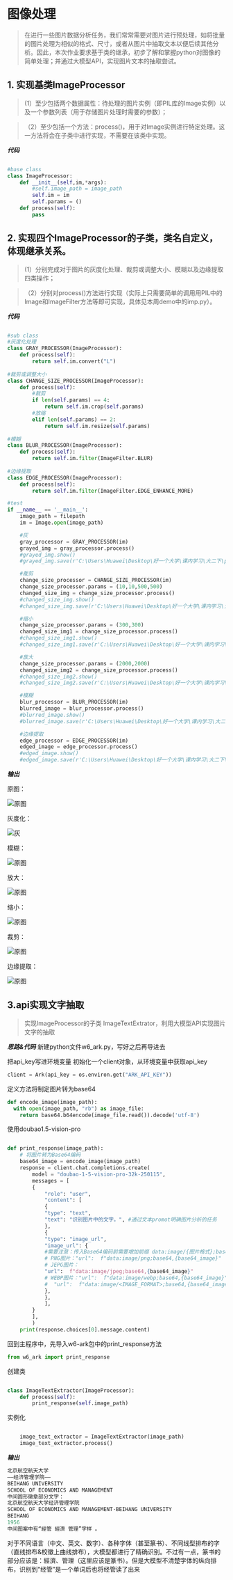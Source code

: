 # 图像处理
> 在进行一些图片数据分析任务，我们常常需要对图片进行预处理，如将批量的图片处理为相似的格式、尺寸，或者从图片中抽取文本以便后续其他分析。因此，本次作业要求基于类的继承，初步了解和掌握python对图像的简单处理；并通过大模型API，实现图片文本的抽取尝试。

## 1. 实现基类ImageProcessor
> (1）至少包括两个数据属性：待处理的图片实例（即PIL库的Image实例）以及一个参数列表（用于存储图片处理时需要的参数）；

>（2）至少包括一个方法：process()，用于对Image实例进行特定处理。这一方法将会在子类中进行实现，不需要在该类中实现。

***代码***
```python

#base class
class ImageProcessor:
    def __init__(self,im,*args):
        #self.image_path = image_path
        self.im = im
        self.params = ()
    def process(self):
        pass
```

## 2. 实现四个ImageProcessor的子类，类名自定义，体现继承关系。
> (1）分别完成对于图片的灰度化处理、裁剪或调整大小、模糊以及边缘提取四类操作；

>（2）分别对process()方法进行实现（实际上只需要简单的调用用PIL中的Image和ImageFilter方法等即可实现，具体见本周demo中的imp.py）。

***代码***
```python

#sub class
#灰度化处理
class GRAY_PROCESSOR(ImageProcessor):
    def process(self):
        return self.im.convert("L")
    
#裁剪或调整大小
class CHANGE_SIZE_PROCESSOR(ImageProcessor):
    def process(self):
        #裁剪
        if len(self.params) == 4:
            return self.im.crop(self.params)
        #放缩
        elif len(self.params) == 2:
            return self.im.resize(self.params)
    
#模糊
class BLUR_PROCESSOR(ImageProcessor):
    def process(self):
        return self.im.filter(ImageFilter.BLUR)
    
#边缘提取
class EDGE_PROCESSOR(ImageProcessor):
    def process(self):
        return self.im.filter(ImageFilter.EDGE_ENHANCE_MORE)

#test
if __name__ == '__main__':
    image_path = filepath
    im = Image.open(image_path)

    #灰
    gray_processor = GRAY_PROCESSOR(im)
    grayed_img = gray_processor.process()
    #grayed_img.show()
    #grayed_img.save(r'C:\Users\Huawei\Desktop\好一个大学\课内学习\大二下\ppppp数据分析\w6\灰度化.png')

    #裁剪
    change_size_processor = CHANGE_SIZE_PROCESSOR(im)
    change_size_processor.params = (10,10,500,500)
    changed_size_img = change_size_processor.process()
    #changed_size_img.show()
    #changed_size_img.save(r'C:\Users\Huawei\Desktop\好一个大学\课内学习\大二下\ppppp数据分析\w6\裁剪.png')

    #缩小
    change_size_processor.params = (300,300)
    changed_size_img1 = change_size_processor.process()
    #changed_size_img1.show()
    #changed_size_img1.save(r'C:\Users\Huawei\Desktop\好一个大学\课内学习\大二下\ppppp数据分析\w6\缩小.png')

    #放大
    change_size_processor.params = (2000,2000)
    changed_size_img2 = change_size_processor.process()
    #changed_size_img2.show()
    #changed_size_img2.save(r'C:\Users\Huawei\Desktop\好一个大学\课内学习\大二下\ppppp数据分析\w6\放大.png')

    #模糊
    blur_processor = BLUR_PROCESSOR(im)
    blurred_image = blur_processor.process()
    #blurred_image.show()
    #blurred_image.save(r'C:\Users\Huawei\Desktop\好一个大学\课内学习\大二下\ppppp数据分析\w6\模糊.png')

    #边缘提取
    edge_processor = EDGE_PROCESSOR(im)
    edged_image = edge_processor.process()
    #edged_image.show()
    #edged_image.save(r'C:\Users\Huawei\Desktop\好一个大学\课内学习\大二下\ppppp数据分析\w6\边缘提取.png')

```
***输出***

原图：

![原图](https://gitee.com/aliinali/25_data_analysis_pics/raw/master/w6/test.jpg)

灰度化：

![灰](https://gitee.com/aliinali/25_data_analysis_pics/raw/master/w6/灰度化.png)

模糊：

![原图](https://gitee.com/aliinali/25_data_analysis_pics/raw/master/w6/模糊.png)

放大：

![原图](https://gitee.com/aliinali/25_data_analysis_pics/raw/master/w6/放大.png)

缩小：

![原图](https://gitee.com/aliinali/25_data_analysis_pics/raw/master/w6/缩小.png)

裁剪：

![原图](https://gitee.com/aliinali/25_data_analysis_pics/raw/master/w6/裁剪.png)

边缘提取：

![原图](https://gitee.com/aliinali/25_data_analysis_pics/raw/master/w6/边缘提取.png)

## 3.api实现文字抽取
> 实现ImageProcessor的子类 ImageTextExtrator，利用大模型API实现图片文字的抽取

***思路&代码***
新建python文件w6_ark.py，写好之后再导进去

把api_key写进环境变量 初始化一个client对象，从环境变量中获取api_key
```python
client = Ark(api_key = os.environ.get("ARK_API_KEY"))
```
定义方法将制定图片转为base64
```python
def encode_image(image_path):
  with open(image_path, "rb") as image_file:
    return base64.b64encode(image_file.read()).decode('utf-8')
```
使用doubao1.5-vision-pro
```python

def print_response(image_path):
    # 将图片转为Base64编码
    base64_image = encode_image(image_path)
    response = client.chat.completions.create(
        model = "doubao-1-5-vision-pro-32k-250115",
        messages = [
        {
            "role": "user",
            "content": [
            {
            "type": "text",
            "text": "识别图片中的文字。", #通过文本promot明确图片分析的任务
            },
            {
            "type": "image_url",
            "image_url": {
            #需要注意：传入Base64编码前需要增加前缀 data:image/{图片格式};base64,{Base64编码}：
            # PNG图片："url":  f"data:image/png;base64,{base64_image}"
            # JEPG图片：
            "url":  f"data:image/jpeg;base64,{base64_image}"
            # WEBP图片："url":  f"data:image/webp;base64,{base64_image}"
            #  "url":  f"data:image/<IMAGE_FORMAT>;base64,{base64_image}"
            },
            },
            ],
        }
        ],
        )
    print(response.choices[0].message.content)
```
回到主程序中，先导入w6-ark包中的print_response方法
```python
from w6_ark import print_response
```
创建类
```python

class ImageTextExtractor(ImageProcessor):
    def process(self):
        print_response(self.image_path)
```
实例化
```python

    image_text_extractor = ImageTextExtractor(image_path)
    image_text_extractor.process()
```

***输出***
```python
北京航空航天大学
——经济管理学院——
BEIHANG UNIVERSITY
SCHOOL OF ECONOMICS AND MANAGEMENT
中间圆形徽章部分文字：
北京航空航天大学经济管理学院
SCHOOL OF ECONOMICS AND MANAGEMENT·BEIHANG UNIVERSITY
BEIHANG
1956
中间图案中有“經管 經濟 管理”字样 。
```
对于不同语言（中文、英文、数字）、各种字体（甚至篆书）、不同线型排布的字（直线排布&校徽上曲线排布），大模型都进行了精确识别。不过有一点，篆书的部分应该是：經濟、管理（这里应该是篆书）。但是大模型不清楚字体的纵向排布，识别到“经管”是一个单词后也将经管读了出来


